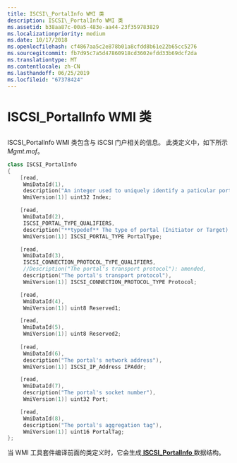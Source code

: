 ```yaml
---
title: ISCSI\_PortalInfo WMI 类
description: ISCSI\_PortalInfo WMI 类
ms.assetid: b38aa87c-00a5-483e-aa44-23f359783829
ms.localizationpriority: medium
ms.date: 10/17/2018
ms.openlocfilehash: cf4867aa5c2e878b01a8cfdd8b61e22b65cc5276
ms.sourcegitcommit: fb7d95c7a5d47860918cd3602efdd33b69dcf2da
ms.translationtype: MT
ms.contentlocale: zh-CN
ms.lasthandoff: 06/25/2019
ms.locfileid: "67378424"
---
```

# <a name="iscsiportalinfo-wmi-class"></a>ISCSI\_PortalInfo WMI 类


## <span id="ddk_iscsi_portalinfo_wmi_class_kr"></span><span id="DDK_ISCSI_PORTALINFO_WMI_CLASS_KR"></span>


ISCSI\_PortalInfo WMI 类包含与 iSCSI 门户相关的信息。 此类定义中，如下所示*Mgmt.mof*。

```cpp
class ISCSI_PortalInfo
{
    [read,
     WmiDataId(1),
     description("An integer used to uniquely identify a paticular port"),
     WmiVersion(1)] uint32 Index;

    [read,
     WmiDataId(2),
     ISCSI_PORTAL_TYPE_QUALIFIERS,
     description("**typedef** The type of portal (Initiator or Target) \n"),
     WmiVersion(1)] ISCSI_PORTAL_TYPE PortalType;

    [read,
     WmiDataId(3),
     ISCSI_CONNECTION_PROTOCOL_TYPE_QUALIFIERS,
     //Description("The portal's transport protocol"): amended,
     description("The portal's transport protocol"),
     WmiVersion(1)] ISCSI_CONNECTION_PROTOCOL_TYPE Protocol;

    [read,
     WmiDataId(4),
     WmiVersion(1)] uint8 Reserved1;

    [read,
     WmiDataId(5),
     WmiVersion(1)] uint8 Reserved2;
 
    [read,
     WmiDataId(6),
     description("The portal's network address"),
     WmiVersion(1)] ISCSI_IP_Address IPAddr;

    [read,
     WmiDataId(7),
     description("The portal's socket number"),
     WmiVersion(1)] uint32 Port;

    [read,
     WmiDataId(8),
     description("The portal's aggregation tag"),
     WmiVersion(1)] uint16 PortalTag;
};
```

当 WMI 工具套件编译前面的类定义时，它会生成[ **ISCSI\_PortalInfo** ](https://docs.microsoft.com/windows-hardware/drivers/ddi/content/iscsimgt/ns-iscsimgt-_iscsi_portalinfo)数据结构。

 

 





